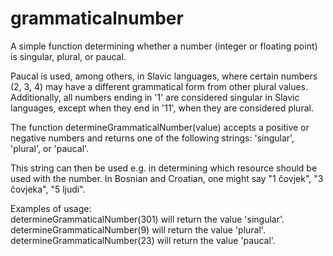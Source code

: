# grammaticalnumber
A simple function determining whether a number (integer or floating point) is singular, plural, or paucal. 

Paucal is used, among others, in Slavic languages, where certain numbers (2, 3, 4) may have a different grammatical form from other plural values. Additionally, all numbers ending in '1' are considered singular in Slavic languages, except when they end in '11', when they are considered plural.

The function determineGrammaticalNumber(value) accepts a positive or negative numbers and returns one of the following strings: 'singular', 'plural', or 'paucal'.

This string can then be used e.g. in determining which resource should be used with the number. In Bosnian and Croatian, one might say "1 čovjek", "3 čovjeka", "5 ljudi".

Examples of usage:  
determineGrammaticalNumber(301) will return the value 'singular'.  
determineGrammaticalNumber(9) will return the value 'plural'.  
determineGrammaticalNumber(23) will return the value 'paucal'.  
